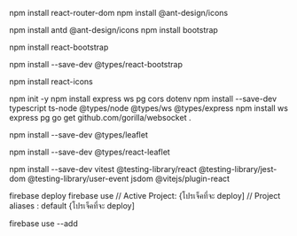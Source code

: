 npm install react-router-dom
npm install @ant-design/icons

npm install antd @ant-design/icons
npm install bootstrap



npm install react-bootstrap

npm install --save-dev @types/react-bootstrap

npm install react-icons

npm init -y
npm install express ws pg cors dotenv
npm install --save-dev typescript ts-node @types/node @types/ws @types/express
npm install ws express pg
go get github.com/gorilla/websocket
.

npm install --save-dev @types/leaflet

npm install --save-dev @types/react-leaflet

npm install --save-dev vitest @testing-library/react @testing-library/jest-dom @testing-library/user-event jsdom @vitejs/plugin-react


firebase deploy
firebase use 
// Active Project: {โปรเจ็คที่จะ deploy]
// Project aliases : default {โปรเจ็คที่จะ deploy]

firebase use --add
